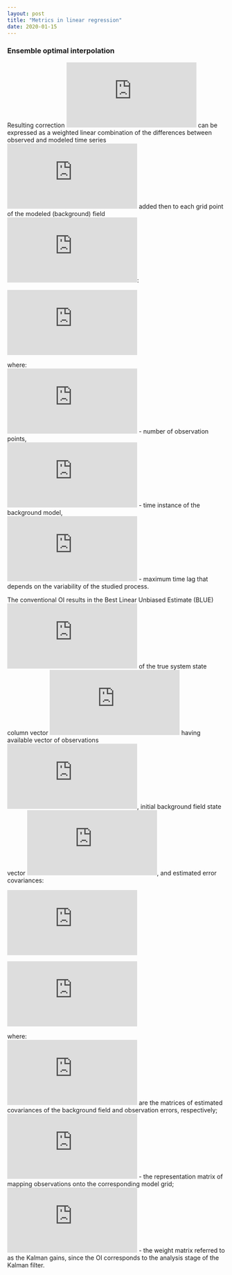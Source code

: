 ```yaml
---
layout: post
title: "Metrics in linear regression"
date: 2020-01-15
---
```


### Ensemble optimal interpolation

Resulting correction ![equation](https://latex.codecogs.com/gif.latex?x_i%5E%7Ba%7D) can be expressed as a weighted linear combination 
of the differences between observed and modeled time series 
![equation](https://latex.codecogs.com/png.latex?%5CDelta_n%28%5Ctau%29%20%3D%20y_n%5E%7Bo%7D%28%5Ctau%29-Hx_n%5E%7Bb%7D%28%5Ctau%29) 
added then to each grid point of the modeled (background) field ![equation](https://latex.codecogs.com/png.latex?x_i%5E%7Bb%7D):

![equation](https://latex.codecogs.com/png.latex?x_i%5E%7Ba%7D%28t%29%20%3D%20x_i%5E%7Bb%7D%28t%29%20&plus;%20%5Csum_%7Bn%3D1%7D%5E%7BN%7D%20%5Csum_%7B%5Ctau%3Dt-T%7D%5E%7Bt&plus;T%7D%20w_n%5E%7B%28i%2Ct%29%7D%28%5Ctau%29%5CDelta_n%28%5Ctau%29)

where:\
![equation](https://latex.codecogs.com/png.latex?N) - number of observation points,\
![equation](https://latex.codecogs.com/png.latex?t) - time instance of the background model,\
![equation](https://latex.codecogs.com/png.latex?T) - maximum time lag that depends on the variability of the studied process.

The conventional OI results in the Best Linear Unbiased Estimate (BLUE) ![equation](https://latex.codecogs.com/png.latex?%5Ctextbf%7Bx%7D%5E%7Ba%7D) of the true system state column vector 
![equation](https://latex.codecogs.com/png.latex?%5Ctextbf%7Bx%7D%5E%7Bt%7D) having available vector of observations ![equation](https://latex.codecogs.com/png.latex?%5Ctextbf%7By%7D%5E%7Bo%7D), 
initial background field state vector ![equation](https://latex.codecogs.com/png.latex?%5Ctextbf%7Bx%7D%5E%7Bb%7D), and estimated error covariances:

![equation](https://latex.codecogs.com/png.latex?%5Ctextbf%7Bx%7D%5E%7Ba%7D%3D%5Ctextbf%7Bx%7D%5E%7Bb%7D&plus;%5Ctextbf%7BK%7D%28%5Ctextbf%7By%7D%5E%7Bo%7D-%5Ctextbf%7BH%7D%5Ctextbf%7Bx%7D%5E%7Bb%7D%29)

![equation](https://latex.codecogs.com/png.latex?%5Ctextbf%7BK%7D%3D%5Ctextbf%7BP%7D%5E%7Bb%7D%5Ctextbf%7BH%7D%5E%7BT%7D%28%5Ctextbf%7BH%7D%5Ctextbf%7BP%7D%5Eb%5Ctextbf%7BH%7D%5E%7BT%7D&plus;%5Ctextbf%7BR%7D%29%5E%7B-1%7D)

where:\
![equation](https://latex.codecogs.com/png.latex?%5Ctextbf%7BP%7D%5Eb%20%3D%20%5Clangle%20%28%5Ctextbf%7Bx%7D%5Eb%20-%20%5Ctextbf%7Bx%7D%5Et%29%7B%28%5Ctextbf%7Bx%7D%5Eb%20-%20%5Ctextbf%7Bx%7D%5Et%29%7D%5ET%20%5Crangle%24%20and%20%24%5Ctextbf%7BR%7D%20%3D%20%5Clangle%20%28%5Ctextbf%7By%7D%5Eo%20-%20%5Ctextbf%7Bx%7D%5Et%29%7B%28%5Ctextbf%7By%7D%5Eo%20-%20%5Ctextbf%7Bx%7D%5Et%29%7D%5ET%20%5Crangle) are the matrices of estimated covariances of the background field and observation errors, respectively;\
![equation](https://latex.codecogs.com/png.latex?%5Ctextbf%7BH%7D) - the representation matrix of mapping observations onto the corresponding model grid;\
![equation](https://latex.codecogs.com/png.latex?%5Cmathbf%7BK%7D) - the weight matrix referred to as the Kalman gains, since the OI corresponds to the analysis stage of the Kalman filter. 
